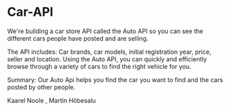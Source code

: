 # Car-API

We're building a car store API called the Auto API so you can see the different cars people have posted and are selling.

The API includes: Car brands, car models, initial registration year, price, seller and location. Using the Auto API, you can quickly and efficiently browse through a variety of cars to find the right vehicle for you.

Summary:
Our Auto Api helps you find the car you want to find and the cars posted by other people.


Kaarel Noole , Martin Hõbesalu